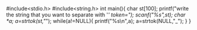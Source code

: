 #include<stdio.h>
#include<string.h>
int main(){
char st[100];
printf("write the string that you want to separate with '_' token=");
scanf("%s",st);
char *a;
a=strtok(st,"_");
while(a!=NULL){
  printf("%s\n",a);
  a=strtok(NULL,"_");
}
}
